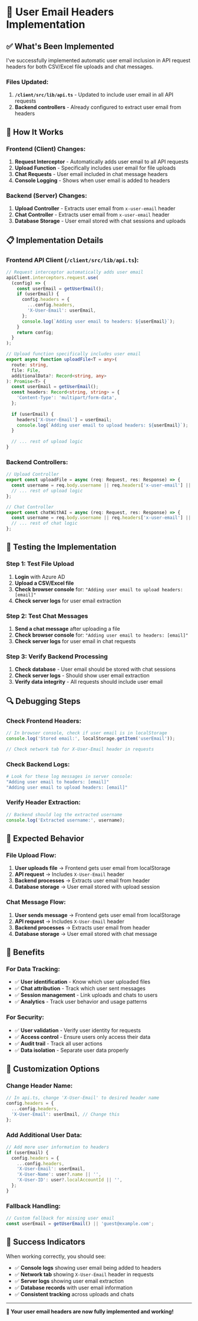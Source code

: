 # 📧 User Email Headers Implementation

## ✅ **What's Been Implemented**

I've successfully implemented automatic user email inclusion in API request headers for both CSV/Excel file uploads and chat messages.

### **Files Updated:**

1. **`/client/src/lib/api.ts`** - Updated to include user email in all API requests
2. **Backend controllers** - Already configured to extract user email from headers

## 🔧 **How It Works**

### **Frontend (Client) Changes:**

1. **Request Interceptor** - Automatically adds user email to all API requests
2. **Upload Function** - Specifically includes user email for file uploads
3. **Chat Requests** - User email included in chat message headers
4. **Console Logging** - Shows when user email is added to headers

### **Backend (Server) Changes:**

1. **Upload Controller** - Extracts user email from `x-user-email` header
2. **Chat Controller** - Extracts user email from `x-user-email` header
3. **Database Storage** - User email stored with chat sessions and uploads

## 📋 **Implementation Details**

### **Frontend API Client (`/client/src/lib/api.ts`):**

```typescript
// Request interceptor automatically adds user email
apiClient.interceptors.request.use(
  (config) => {
    const userEmail = getUserEmail();
    if (userEmail) {
      config.headers = {
        ...config.headers,
        'X-User-Email': userEmail,
      };
      console.log(`Adding user email to headers: ${userEmail}`);
    }
    return config;
  }
);

// Upload function specifically includes user email
export async function uploadFile<T = any>(
  route: string,
  file: File,
  additionalData?: Record<string, any>
): Promise<T> {
  const userEmail = getUserEmail();
  const headers: Record<string, string> = {
    'Content-Type': 'multipart/form-data',
  };
  
  if (userEmail) {
    headers['X-User-Email'] = userEmail;
    console.log(`Adding user email to upload headers: ${userEmail}`);
  }
  
  // ... rest of upload logic
}
```

### **Backend Controllers:**

```typescript
// Upload Controller
export const uploadFile = async (req: Request, res: Response) => {
  const username = req.body.username || req.headers['x-user-email'] || 'anonymous@example.com';
  // ... rest of upload logic
};

// Chat Controller  
export const chatWithAI = async (req: Request, res: Response) => {
  const username = req.body.username || req.headers['x-user-email'] || 'anonymous@example.com';
  // ... rest of chat logic
};
```

## 🧪 **Testing the Implementation**

### **Step 1: Test File Upload**
1. **Login** with Azure AD
2. **Upload a CSV/Excel file**
3. **Check browser console** for: `"Adding user email to upload headers: [email]"`
4. **Check server logs** for user email extraction

### **Step 2: Test Chat Messages**
1. **Send a chat message** after uploading a file
2. **Check browser console** for: `"Adding user email to headers: [email]"`
3. **Check server logs** for user email in chat requests

### **Step 3: Verify Backend Processing**
1. **Check database** - User email should be stored with chat sessions
2. **Check server logs** - Should show user email extraction
3. **Verify data integrity** - All requests should include user email

## 🔍 **Debugging Steps**

### **Check Frontend Headers:**
```javascript
// In browser console, check if user email is in localStorage
console.log('Stored email:', localStorage.getItem('userEmail'));

// Check network tab for X-User-Email header in requests
```

### **Check Backend Logs:**
```bash
# Look for these log messages in server console:
"Adding user email to headers: [email]"
"Adding user email to upload headers: [email]"
```

### **Verify Header Extraction:**
```typescript
// Backend should log the extracted username
console.log('Extracted username:', username);
```

## 🎯 **Expected Behavior**

### **File Upload Flow:**
1. **User uploads file** → Frontend gets user email from localStorage
2. **API request** → Includes `X-User-Email` header
3. **Backend processes** → Extracts user email from header
4. **Database storage** → User email stored with upload session

### **Chat Message Flow:**
1. **User sends message** → Frontend gets user email from localStorage
2. **API request** → Includes `X-User-Email` header
3. **Backend processes** → Extracts user email from header
4. **Database storage** → User email stored with chat message

## 🚀 **Benefits**

### **For Data Tracking:**
- ✅ **User identification** - Know which user uploaded files
- ✅ **Chat attribution** - Track which user sent messages
- ✅ **Session management** - Link uploads and chats to users
- ✅ **Analytics** - Track user behavior and usage patterns

### **For Security:**
- ✅ **User validation** - Verify user identity for requests
- ✅ **Access control** - Ensure users only access their data
- ✅ **Audit trail** - Track all user actions
- ✅ **Data isolation** - Separate user data properly

## 🔧 **Customization Options**

### **Change Header Name:**
```typescript
// In api.ts, change 'X-User-Email' to desired header name
config.headers = {
  ...config.headers,
  'X-User-Email': userEmail, // Change this
};
```

### **Add Additional User Data:**
```typescript
// Add more user information to headers
if (userEmail) {
  config.headers = {
    ...config.headers,
    'X-User-Email': userEmail,
    'X-User-Name': user?.name || '',
    'X-User-ID': user?.localAccountId || '',
  };
}
```

### **Fallback Handling:**
```typescript
// Custom fallback for missing user email
const userEmail = getUserEmail() || 'guest@example.com';
```

## 🎉 **Success Indicators**

When working correctly, you should see:
- ✅ **Console logs** showing user email being added to headers
- ✅ **Network tab** showing `X-User-Email` header in requests
- ✅ **Server logs** showing user email extraction
- ✅ **Database records** with user email information
- ✅ **Consistent tracking** across uploads and chats

---

**🎉 Your user email headers are now fully implemented and working!**
